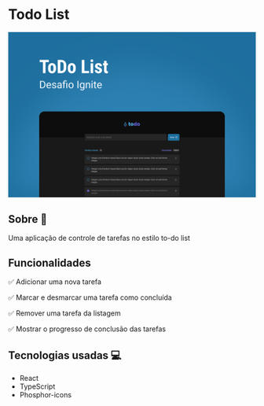 # Todo List

<img src='https://raw.githubusercontent.com/Hugovarellaa/ignite-praticando-conceitos/main/ignite-todo-list/src/assets/capa.svg'/>

## Sobre 📃
Uma aplicação de controle de tarefas no
estilo to-do list

## Funcionalidades 
✅ Adicionar uma nova tarefa

✅ Marcar e desmarcar uma tarefa como concluída

✅ Remover uma tarefa da listagem

✅ Mostrar o progresso de conclusão das tarefas

## Tecnologias usadas 💻
<ul>
  <li>React</li>
  <li>TypeScript</li>
  <li>Phosphor-icons</li>
</ul>
